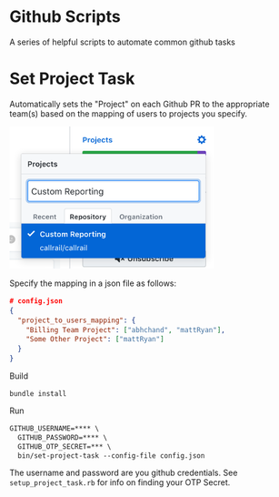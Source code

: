 # Github Scripts

A series of helpful scripts to automate common github tasks

# Set Project Task

Automatically sets the "Project" on each Github PR to the appropriate team(s) based on the mapping of users to projects you specify.

<p>
  <img src="meta/project-menu.png" height="250" />
</p>

Specify the mapping in a json file as follows:

```json
# config.json
{
  "project_to_users_mapping": {
    "Billing Team Project": ["abhchand", "mattRyan"],
    "Some Other Project": ["mattRyan"]
  }
}
```

Build

```
bundle install
```

Run

```
GITHUB_USERNAME=**** \
  GITHUB_PASSWORD=**** \
  GITHUB_OTP_SECRET=*** \
  bin/set-project-task --config-file config.json
```

The username and password are you github credentials. See `setup_project_task.rb` for info on finding your OTP Secret.
